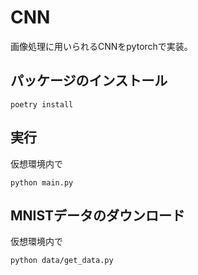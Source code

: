# CNN
画像処理に用いられるCNNをpytorchで実装。

## パッケージのインストール
```
poetry install
```

## 実行
仮想環境内で
```
python main.py
```

## MNISTデータのダウンロード
仮想環境内で
```
python data/get_data.py
```

